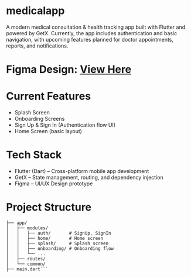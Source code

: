 # medicalapp
A modern medical consultation & health tracking app built with Flutter and powered by GetX.
Currently, the app includes authentication and basic navigation, with upcoming features planned for doctor appointments, reports, and notifications.
# **Figma Design:** [View Here](https://www.figma.com/file/your-figma-file-id](https://www.figma.com/design/uFPhMxr9IQBQ20sBTRgzIj/Healthcare-app--Community-?node-id=1-504&t=rraD0cz3a7T834rl-0))
# Current Features
* Splash Screen
* Onboarding Screens
* Sign Up & Sign In (Authentication flow UI)
* Home Screen (basic layout)
# Tech Stack
* Flutter (Dart) – Cross-platform mobile app development
* GetX – State management, routing, and dependency injection
* Figma – UI/UX Design prototype
# Project Structure
 ```lib/
 ├── app/
 │   ├── modules/
 │   │   ├── auth/       # SignUp, SignIn
 │   │   ├── home/       # Home screen
 │   │   ├── splash/     # Splash screen
 │   │   ├── onboarding/ # Onboarding flow
 │   │   └── ...
 │   ├── routes/
 │   └── common/
 ├── main.dart```

